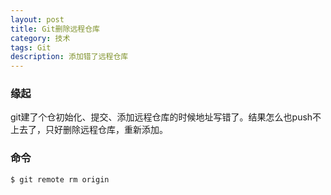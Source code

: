 ```yaml
---
layout: post
title: Git删除远程仓库
category: 技术
tags: Git
description: 添加错了远程仓库
---
```


### 缘起

git建了个仓初始化、提交、添加远程仓库的时候地址写错了。结果怎么也push不上去了，只好删除远程仓库，重新添加。

### 命令

```
$ git remote rm origin
```
